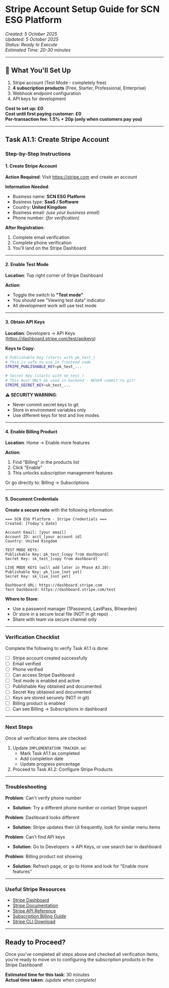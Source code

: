 # Stripe Account Setup Guide for SCN ESG Platform

_Created: 5 October 2025_  
_Updated: 5 October 2025_  
_Status: Ready to Execute_  
_Estimated Time: 20-30 minutes_

---

## 🎯 What You'll Set Up

1. Stripe account (Test Mode - completely free)
2. **4 subscription products** (Free, Starter, Professional, Enterprise)
3. Webhook endpoint configuration
4. API keys for development

**Cost to set up: £0**  
**Cost until first paying customer: £0**  
**Per-transaction fee: 1.5% + 20p (only when customers pay you)**

---

## Task A1.1: Create Stripe Account

### Step-by-Step Instructions

#### 1. Create Stripe Account

**Action Required**: Visit https://stripe.com and create an account

**Information Needed**:
- Business name: **SCN ESG Platform**
- Business type: **SaaS / Software**
- Country: **United Kingdom**
- Business email: _(use your business email)_
- Phone number: _(for verification)_

**After Registration**:
1. Complete email verification
2. Complete phone verification
3. You'll land on the Stripe Dashboard

---

#### 2. Enable Test Mode

**Location**: Top right corner of Stripe Dashboard

**Action**: 
- Toggle the switch to **"Test mode"**
- You should see "Viewing test data" indicator
- All development work will use test mode

---

#### 3. Obtain API Keys

**Location**: Developers → API Keys (https://dashboard.stripe.com/test/apikeys)

**Keys to Copy**:

```bash
# Publishable Key (starts with pk_test_)
# This is safe to use in frontend code
STRIPE_PUBLISHABLE_KEY=pk_test_...

# Secret Key (starts with sk_test_)
# This must ONLY be used in backend - NEVER commit to git!
STRIPE_SECRET_KEY=sk_test_...
```

**⚠️ SECURITY WARNING**: 
- Never commit secret keys to git
- Store in environment variables only
- Use different keys for test and live modes

---

#### 4. Enable Billing Product

**Location**: Home → Enable more features

**Action**:
1. Find "Billing" in the products list
2. Click "Enable"
3. This unlocks subscription management features

Or go directly to: Billing → Subscriptions

---

#### 5. Document Credentials

**Create a secure note** with the following information:

```
=== SCN ESG Platform - Stripe Credentials ===
Created: [Today's Date]

Account Email: [your email]
Account ID: acct_[your account id]
Country: United Kingdom

TEST MODE KEYS:
Publishable Key: pk_test_[copy from dashboard]
Secret Key: sk_test_[copy from dashboard]

LIVE MODE KEYS (will add later in Phase A3.10):
Publishable Key: pk_live_[not yet]
Secret Key: sk_live_[not yet]

Dashboard URL: https://dashboard.stripe.com
Test Dashboard: https://dashboard.stripe.com/test
```

**Where to Store**:
- Use a password manager (1Password, LastPass, Bitwarden)
- Or store in a secure local file (NOT in git repo)
- Share with team via secure channel only

---

### Verification Checklist

Complete the following to verify Task A1.1 is done:

- [ ] Stripe account created successfully
- [ ] Email verified
- [ ] Phone verified
- [ ] Can access Stripe Dashboard
- [ ] Test mode is enabled and active
- [ ] Publishable Key obtained and documented
- [ ] Secret Key obtained and documented
- [ ] Keys are stored securely (NOT in git)
- [ ] Billing product is enabled
- [ ] Can see Billing → Subscriptions in dashboard

---

### Next Steps

Once all verification items are checked:
1. Update `IMPLEMENTATION_TRACKER.md`:
   - Mark Task A1.1 as completed
   - Add completion date
   - Update progress percentage
2. Proceed to Task A1.2: Configure Stripe Products

---

### Troubleshooting

**Problem**: Can't verify phone number
- **Solution**: Try a different phone number or contact Stripe support

**Problem**: Dashboard looks different
- **Solution**: Stripe updates their UI frequently, look for similar menu items

**Problem**: Can't find API keys
- **Solution**: Go to Developers → API Keys, or use search bar in dashboard

**Problem**: Billing product not showing
- **Solution**: Refresh page, or go to Home and look for "Enable more features"

---

### Useful Stripe Resources

- [Stripe Dashboard](https://dashboard.stripe.com)
- [Stripe Documentation](https://stripe.com/docs)
- [Stripe API Reference](https://stripe.com/docs/api)
- [Subscription Billing Guide](https://stripe.com/docs/billing/subscriptions/overview)
- [Stripe CLI Download](https://stripe.com/docs/stripe-cli)

---

## Ready to Proceed?

Once you've completed all steps above and checked all verification items, you're ready to move on to configuring the subscription products in the Stripe Dashboard!

**Estimated time for this task**: 30 minutes  
**Actual time taken**: _(update when complete)_
